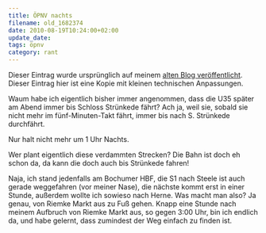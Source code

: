 ```yaml
---
title: ÖPNV nachts
filename: old_1682374
date: 2010-08-19T10:24:00+02:00
update_date:
tags: öpnv
category: rant
---
```

Dieser Eintrag wurde ursprünglich auf meinem [alten Blog veröffentlicht](https://stu.blogger.de/stories/1682374/). Dieser Eintrag hier ist eine Kopie mit kleinen technischen Anpassungen.

Waum habe ich eigentlich bisher immer angenommen, dass die U35 später am Abend immer bis Schloss Strünkede fährt? Ach ja, weil sie, sobald sie nicht mehr im fünf-Minuten-Takt fährt, immer bis nach S. Strünkede durchfährt.

Nur halt nicht mehr um 1 Uhr Nachts.

Wer plant eigentlich diese verdammten Strecken? Die Bahn ist doch eh schon da, da kann die doch auch bis Strünkede fahren!

Naja, ich stand jedenfalls am Bochumer HBF, die S1 nach Steele ist auch gerade weggefahren (vor meiner Nase), die nächste kommt erst in einer Stunde, außerdem wollte ich sowieso nach Herne. Was macht man also? Ja genau, von Riemke Markt aus zu Fuß gehen. Knapp eine Stunde nach meinem Aufbruch von Riemke Markt aus, so gegen 3:00 Uhr, bin ich endlich da, und habe gelernt, dass zumindest der Weg einfach zu finden ist.
